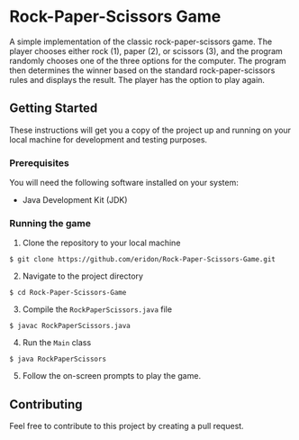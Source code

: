 # Rock-Paper-Scissors Game

A simple implementation of the classic rock-paper-scissors game. The player chooses either rock (1), paper (2), or scissors (3), and the program randomly chooses one of the three options for the computer. The program then determines the winner based on the standard rock-paper-scissors rules and displays the result. The player has the option to play again.

## Getting Started

These instructions will get you a copy of the project up and running on your local machine for development and testing purposes.

### Prerequisites

You will need the following software installed on your system:

- Java Development Kit (JDK)

### Running the game

1. Clone the repository to your local machine

```$ git clone https://github.com/eridon/Rock-Paper-Scissors-Game.git```

2. Navigate to the project directory

```$ cd Rock-Paper-Scissors-Game```

3. Compile the `RockPaperScissors.java` file

```$ javac RockPaperScissors.java```

4. Run the `Main` class

```$ java RockPaperScissors```

5. Follow the on-screen prompts to play the game.

## Contributing

Feel free to contribute to this project by creating a pull request.
